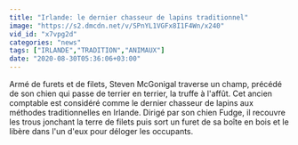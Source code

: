 ```yaml
---
title: "Irlande: le dernier chasseur de lapins traditionnel"
image: "https://s2.dmcdn.net/v/SPnYL1VGFx8I1F4Wn/x240"
vid_id: "x7vpg2d"
categories: "news"
tags: ["IRLANDE","TRADITION","ANIMAUX"]
date: "2020-08-30T05:36:06+03:00"
---
```

Armé de furets et de filets, Steven McGonigal traverse un champ, précédé de son chien qui passe de terrier en terrier, la truffe à l'affût. Cet ancien comptable est considéré comme le dernier chasseur de lapins aux méthodes traditionnelles en Irlande. Dirigé par son chien Fudge, il recouvre les trous jonchant la terre de filets puis sort un furet de sa boîte en bois et le libère dans l'un d'eux pour déloger les occupants.
